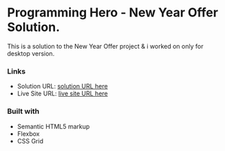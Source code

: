 # Programming Hero - New Year Offer Solution.

This is a solution to the New Year Offer project & i worked on only for desktop version.

### Links

- Solution URL: [solution URL here](https://github.com/m-im-ha/new-year-offer)
- Live Site URL: [live site URL here](https://your-live-site-url.com)

### Built with

- Semantic HTML5 markup
- Flexbox
- CSS Grid
